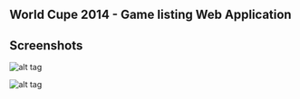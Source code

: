 ## World Cupe 2014 - Game listing Web Application

## Screenshots

![alt tag](http://www.luisgromero.com/site/wp-content/uploads/2014/10/worldcup-2014-app-screen1.jpg)

![alt tag](http://www.luisgromero.com/site/wp-content/uploads/2014/10/worldcup-2014-app-screen2.jpg)
